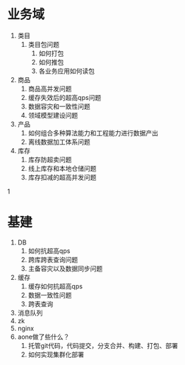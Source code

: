 # 业务域

1. 类目
	1. 类目包问题
		1. 如何打包
		2. 如何推包
		3. 各业务应用如何读包
2. 商品
	1. 商品高并发问题
	2. 缓存失效后的超高qps问题
	3. 数据容灾和一致性问题
	4. 领域模型建设问题
3. 产品
	1. 如何组合多种算法能力和工程能力进行数据产出
	2. 离线数据加工体系问题
4. 库存
	1. 库存防超卖问题
	2. 线上库存和本地仓储问题
	3. 库存扣减的超高并发问题

1

# 基建



1. DB
	1. 如何抗超高qps
	2. 跨库跨表查询问题
	3. 主备容灾以及数据同步问题
2. 缓存
	1. 缓存如何抗超高qps
	2. 数据一致性问题
	3. 跨表查询
3. 消息队列
4. zk
5. nginx
6. aone做了些什么？
	1. 托管git代码，代码提交，分支合并、构建、打包、部署
	2. 如何实现集群化部署